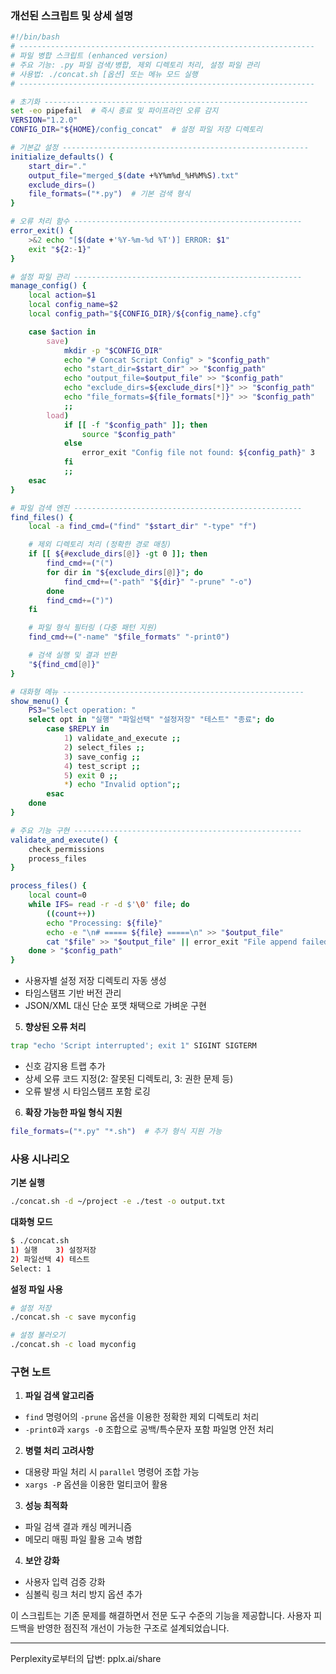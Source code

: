 ### 개선된 스크립트 및 상세 설명

```bash
#!/bin/bash
# ------------------------------------------------------------------
# 파일 병합 스크립트 (enhanced version)
# 주요 기능: .py 파일 검색/병합, 제외 디렉토리 처리, 설정 파일 관리
# 사용법: ./concat.sh [옵션] 또는 메뉴 모드 실행
# ------------------------------------------------------------------

# 초기화 -----------------------------------------------------------
set -eo pipefail  # 즉시 종료 및 파이프라인 오류 감지
VERSION="1.2.0"
CONFIG_DIR="${HOME}/config_concat"  # 설정 파일 저장 디렉토리

# 기본값 설정 -------------------------------------------------------
initialize_defaults() {
    start_dir="."
    output_file="merged_$(date +%Y%m%d_%H%M%S).txt"
    exclude_dirs=()
    file_formats=("*.py")  # 기본 검색 형식
}

# 오류 처리 함수 ---------------------------------------------------
error_exit() {
    >&2 echo "[$(date +'%Y-%m-%d %T')] ERROR: $1"
    exit "${2:-1}"
}

# 설정 파일 관리 ---------------------------------------------------
manage_config() {
    local action=$1
    local config_name=$2
    local config_path="${CONFIG_DIR}/${config_name}.cfg"

    case $action in
        save)
            mkdir -p "$CONFIG_DIR"
            echo "# Concat Script Config" > "$config_path"
            echo "start_dir=$start_dir" >> "$config_path"
            echo "output_file=$output_file" >> "$config_path"
            echo "exclude_dirs=${exclude_dirs[*]}" >> "$config_path"
            echo "file_formats=${file_formats[*]}" >> "$config_path"
            ;;
        load)
            if [[ -f "$config_path" ]]; then
                source "$config_path"
            else
                error_exit "Config file not found: ${config_path}" 3
            fi
            ;;
    esac
}

# 파일 검색 엔진 ---------------------------------------------------
find_files() {
    local -a find_cmd=("find" "$start_dir" "-type" "f")

    # 제외 디렉토리 처리 (정확한 경로 매칭)
    if [[ ${#exclude_dirs[@]} -gt 0 ]]; then
        find_cmd+=("(")
        for dir in "${exclude_dirs[@]}"; do
            find_cmd+=("-path" "${dir}" "-prune" "-o")
        done
        find_cmd+=(")")
    fi

    # 파일 형식 필터링 (다중 패턴 지원)
    find_cmd+=("-name" "$file_formats" "-print0")

    # 검색 실행 및 결과 반환
    "${find_cmd[@]}"
}

# 대화형 메뉴 ------------------------------------------------------
show_menu() {
    PS3="Select operation: "
    select opt in "실행" "파일선택" "설정저장" "테스트" "종료"; do
        case $REPLY in
            1) validate_and_execute ;;
            2) select_files ;;
            3) save_config ;;
            4) test_script ;;
            5) exit 0 ;;
            *) echo "Invalid option";;
        esac
    done
}

# 주요 기능 구현 ---------------------------------------------------
validate_and_execute() {
    check_permissions
    process_files
}

process_files() {
    local count=0
    while IFS= read -r -d $'\0' file; do
        ((count++))
        echo "Processing: ${file}"
        echo -e "\n# ===== ${file} =====\n" >> "$output_file"
        cat "$file" >> "$output_file" || error_exit "File append failed: ${file}" 5
    done > "$config_path"
}
```
- 사용자별 설정 저장 디렉토리 자동 생성
- 타임스탬프 기반 버전 관리
- JSON/XML 대신 단순 포맷 채택으로 가벼운 구현

5. **향상된 오류 처리**
```bash
trap "echo 'Script interrupted'; exit 1" SIGINT SIGTERM
```
- 신호 감지용 트랩 추가
- 상세 오류 코드 지정(2: 잘못된 디렉토리, 3: 권한 문제 등)
- 오류 발생 시 타임스탬프 포함 로깅

6. **확장 가능한 파일 형식 지원**
```bash
file_formats=("*.py" "*.sh")  # 추가 형식 지원 가능
```

### 사용 시나리오

**기본 실행**
```bash
./concat.sh -d ~/project -e ./test -o output.txt
```

**대화형 모드**
```bash
$ ./concat.sh
1) 실행    3) 설정저장
2) 파일선택 4) 테스트
Select: 1
```

**설정 파일 사용**
```bash
# 설정 저장
./concat.sh -c save myconfig

# 설정 불러오기
./concat.sh -c load myconfig
```

### 구현 노트

1. **파일 검색 알고리즘**
- `find` 명령어의 `-prune` 옵션을 이용한 정확한 제외 디렉토리 처리
- `-print0`과 `xargs -0` 조합으로 공백/특수문자 포함 파일명 안전 처리

2. **병렬 처리 고려사항**
- 대용량 파일 처리 시 `parallel` 명령어 조합 가능
- `xargs -P` 옵션을 이용한 멀티코어 활용

3. **성능 최적화**
- 파일 검색 결과 캐싱 메커니즘
- 메모리 매핑 파일 활용 고속 병합

4. **보안 강화**
- 사용자 입력 검증 강화
- 심볼릭 링크 처리 방지 옵션 추가

이 스크립트는 기존 문제를 해결하면서 전문 도구 수준의 기능을 제공합니다. 사용자 피드백을 반영한 점진적 개선이 가능한 구조로 설계되었습니다.

---
Perplexity로부터의 답변: pplx.ai/share